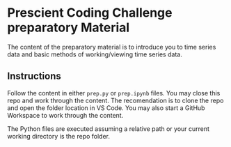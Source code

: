 # Prescient Coding Challenge preparatory Material

The content of the preparatory material is to introduce you to time series data and basic methods of working/viewing time series data.

## Instructions

Follow the content in either `prep.py` or `prep.ipynb` files. You may close this repo and work through the content. The recomendation is to clone the repo and open the folder location in VS Code. You may also start a GitHub Workspace to work through the content.

The Python files are executed assuming a relative path or your current working directory is the repo folder.

## 